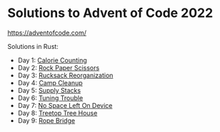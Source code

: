 # Solutions to Advent of Code 2022

<https://adventofcode.com/>

Solutions in Rust:

- Day 1: [Calorie Counting](./day_1/src/)
- Day 2: [Rock Paper Scissors](./day_2/src/)
- Day 3: [Rucksack Reorganization](./day_3/src/)
- Day 4: [Camp Cleanup](./day_4/src)
- Day 5: [Supply Stacks](./day_5/src)
- Day 6: [Tuning Trouble](./day_6/src/)
- Day 7: [No Space Left On Device](./day_7/src/)
- Day 8: [Treetop Tree House](./day_8/src/)
- Day 9: [Rope Bridge](./day_9/src/)
